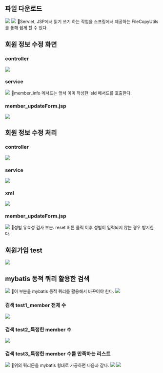 ## 파일 다운로드
![](../image/Pasted%20image%2020240423092302.png)
![](../image/Pasted%20image%2020240423093432.png)
📌Servlet, JSP에서 읽기 쓰기 하는 작업을 스프링에서 제공하는 FileCopyUtils를 통해 쉽게 할 수 있다.



## 회원 정보 수정 화면
### controller
![](../image/Pasted%20image%2020240423100438.png)

### service
![](../image/Pasted%20image%2020240423101221.png)
📌member_info 메서드는 앞서 이미 작성한 isId 메서드를 호출한다.

### member_updateForm.jsp
![](../image/Pasted%20image%2020240423103016.png)



## 회원 정보 수정 처리
### controller
![](../image/Pasted%20image%2020240423103446.png)

### service
![](../image/Pasted%20image%2020240423110223.png)

### xml
![](../image/Pasted%20image%2020240423111448.png)


### member_updateForm.jsp
![](../image/Pasted%20image%2020240423114000.png)
📌성별 유효성 검사 부분. reset 버튼 클릭 이후 성별이 입력되지 않는 경우 방지한다.


## 회원가입 test
![](../image/Pasted%20image%2020240423120459.png)


## mybatis 동적 쿼리 활용한 검색
![](../image/Pasted%20image%2020240423121746.png)
📌이 부분을 mybatis 동적 쿼리를 활용해서 바꾸어야 한다.
![](../image/Pasted%20image%2020240423121901.png)

### 검색 test1_member 전체 수
![](../image/Pasted%20image%2020240423122725.png)

### 검색 test2_특정한 member 수
![](../image/Pasted%20image%2020240423123450.png)

### 검색 test3_특정한 member 수를 만족하는 리스트
![](../image/Pasted%20image%2020240423123747.png)
📌위의 쿼리문을 mybatis 형태로 가공하면 다음과 같다.
![](../image/Pasted%20image%2020240423124654.png)
![](../image/Pasted%20image%2020240423140126.png)

